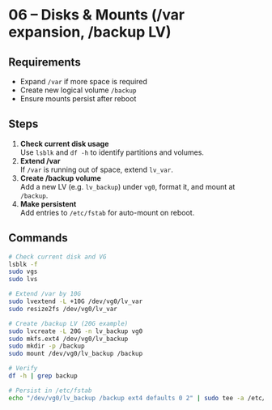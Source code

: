 # 06 – Disks & Mounts (/var expansion, /backup LV)

## Requirements
- Expand `/var` if more space is required
- Create new logical volume `/backup`
- Ensure mounts persist after reboot

## Steps
1. **Check current disk usage**  
   Use `lsblk` and `df -h` to identify partitions and volumes.  
2. **Extend /var**  
   If `/var` is running out of space, extend `lv_var`.  
3. **Create /backup volume**  
   Add a new LV (e.g. `lv_backup`) under `vg0`, format it, and mount at `/backup`.  
4. **Make persistent**  
   Add entries to `/etc/fstab` for auto-mount on reboot.  

## Commands
```bash
# Check current disk and VG
lsblk -f
sudo vgs
sudo lvs

# Extend /var by 10G
sudo lvextend -L +10G /dev/vg0/lv_var
sudo resize2fs /dev/vg0/lv_var

# Create /backup LV (20G example)
sudo lvcreate -L 20G -n lv_backup vg0
sudo mkfs.ext4 /dev/vg0/lv_backup
sudo mkdir -p /backup
sudo mount /dev/vg0/lv_backup /backup

# Verify
df -h | grep backup

# Persist in /etc/fstab
echo "/dev/vg0/lv_backup /backup ext4 defaults 0 2" | sudo tee -a /etc/fstab

